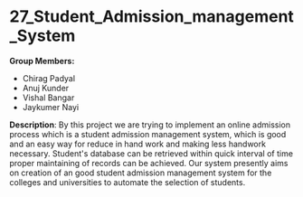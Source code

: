 # 27_Student_Admission_management_System
**Group Members:**
 - Chirag Padyal 
 - Anuj Kunder 
 - Vishal Bangar 
 - Jaykumer Nayi

**Description**:
By this project we are trying to implement an online admission process which is a student admission management system, which is good and an easy way for reduce in hand work and making less handwork necessary. 
Student's database can be retrieved within quick interval of time proper maintaining of records can be achieved. Our system presently aims on creation of an good student admission management system for the colleges and universities to automate the selection of students.
